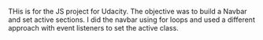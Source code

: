 THis is for the JS project for Udacity. The objective was to build a Navbar and set active sections. I did the navbar using for loops and used a different approach with event listeners to set the active class.
